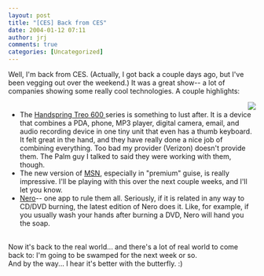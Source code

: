 ```yaml
---
layout: post
title: "[CES] Back from CES"
date: 2004-01-12 07:11
author: jrj
comments: true
categories: [Uncategorized]
---
```

Well, I'm back from CES. (Actually, I got back a couple days ago, but I've been vegging out over the weekend.) It was a great show-- a lot of companies showing some really cool technologies. A couple highlights:
<br /><ul><img src="http://www.jrj.org/butterfly.jpg" align="right" />
<br /><li>The <a href="http://www.handspring.com/products/communicators/treo600_overview.jhtml;jsessionid=ODLEH3A1F131HQFIAE0SFFGAVAAUIIV0" target="_blank">Handspring Treo 600 </a>series is something to lust after. It is a device that combines a PDA, phone, MP3 player, digital camera, email, and audio recording device in one tiny unit that even has a thumb keyboard. It felt great in the hand, and they have really done a nice job of combining everything. Too bad my provider (Verizon) doesn't provide them. The Palm guy I talked to said they were working with them, though.
<br /></li><li>The new version of <a href="http://www.msn.com" target="_blank">MSN</a>, especially in "premium" guise, is really impressive. I'll be playing with this over the next couple weeks, and I'll let you know.
<br /></li><li><a href="http://www.nero.com">Nero</a>-- one app to rule them all. Seriously, if it is related in any way to CD/DVD burning, the latest edition of Nero does it. Like, for example, if you usually wash your hands after burning a DVD, Nero will hand you the soap.
<br /></li></ul>
<br />Now it's back to the real world... and there's a lot of real world to come back to: I'm going to be swamped for the next week or so.
<br />And by the way... I hear it's better with the butterfly.  :)
